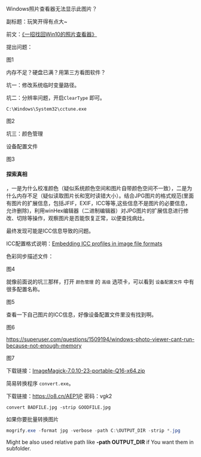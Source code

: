 Windows照片查看器无法显示此图片？

副标题：玩笑开得有点大~



前文：[《一招找回Win10的照片查看器》](https://www.sysadm.cc/index.php/xitongyunwei/15-win10-photo-viewer)



提出问题：

图1

内存不足？硬盘已满？用第三方看图软件？



坑一：修改系统临时变量路径。





坑二：分辨率问题，开启`ClearType` 即可。

`C:\Windows\System32\cctune.exe`

图2



坑三：颜色管理

设备配置文件

图3



#### 探索真相

，一是为什么校准颜色（疑似系统颜色空间和图片自带颜色空间不一致），二是为什么内存不足（疑似读取图片长和宽时读错大小）。结合JPG图片的格式规范(里面有图片的扩展信息，包括JFIF，EXIF，ICC等等,这些信息不是图片的必要信息，允许删除)，利用winHex编辑器（二进制编辑器）对JPG图片的扩展信息进行修改、切除等操作，观察图片是否能恢复正常，以便查找病灶。



最终发现可能是ICC信息导致的问题。

ICC配置格式说明：[Embedding ICC profiles in image file formats](http://www.color.org/profile_embedding.xalter)

色彩同步描述文件：

图4



就像前面说的坑三那样，打开 `颜色管理` 的 `高级` 选项卡，可以看到 `设备配置文件` 中有很多配置名称。

图5



查看一下自己图片的ICC信息，好像设备配置文件里没有找到啊。

图6



https://superuser.com/questions/1509194/windows-photo-viewer-cant-run-because-not-enough-memory



图7

下载链接：[ImageMagick-7.0.10-23-portable-Q16-x64.zip](https://imagemagick.org/download/binaries/ImageMagick-7.0.10-23-portable-Q16-x64.zip)

简易转换程序 `convert.exe`。

下载链接：https://o8.cn/AEP1jP 密码：vgk2

```shell
convert BADFILE.jpg -strip GOODFILE.jpg
```



如果你要批量转换图片

```powershell
mogrify.exe -format jpg -verbose -path C:\OUTPUT_DIR -strip *.jpg
```

Might be also used relative path like **-path OUTPUT_DIR** if You want them in subfolder.





